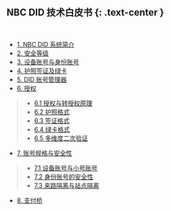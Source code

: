 NBC DID 技术白皮书 {: .text-center }
-----------------

&nbsp;

- [1. NBC DID 系统简介](#1)
- [2. 安全等级](#2)
- [3. 设备账号与身份账号](#3)
- [4. 护照签证及绿卡](#4)
- [5. DID 账号管理器](#5)
- [6. 授权](#6)

 > - [6.1 授权与转授权原理](#6.1)
 > - [6.2 护照格式](#6.2)
 > - [6.3 签证格式](#6.3)
 > - [6.4 绿卡格式](#6.4)
 > - [6.5 多维度二次验证](#6.5)

- [7. 账号规格与安全性](#7)

 > - [7.1 设备账号与小号账号](#7.1)
 > - [7.2 身份账号的安全性](#7.2)
 > - [7.3 来路隔离与站点隔离](#7.3)

- [8. 支付桥](#8)
